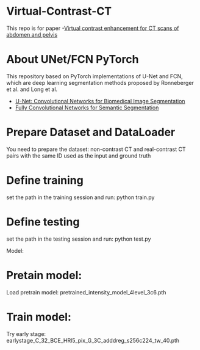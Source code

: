 # Virtual-Contrast-CT
This repo is for paper -[Virtual contrast enhancement for CT scans of abdomen and pelvis](https://www.sciencedirect.com/science/article/abs/pii/S0895611122000672)


# About UNet/FCN PyTorch

This repository based on PyTorch implementations of U-Net and FCN, which are deep learning segmentation methods proposed by Ronneberger et al. and Long et al.

- [U-Net: Convolutional Networks for Biomedical Image Segmentation](https://lmb.informatik.uni-freiburg.de/people/ronneber/u-net/)
- [Fully Convolutional Networks for Semantic Segmentation](https://people.eecs.berkeley.edu/~jonlong/long_shelhamer_fcn.pdf)


# Prepare Dataset and DataLoader


You need to prepare the dataset: non-contrast CT and real-contrast CT pairs with the same ID used as the input and ground truth


# Define training 

set the path in the training session and run:
python train.py



# Define testing
set the path in the testing session and run:
python test.py

Model: 
# Pretain model:
Load pretrain model: pretrained_intensity_model_4level_3c6.pth
# Train model:
Try early stage: earlystage_C_32_BCE_HRl5_pix_G_3C_adddreg_s256c224_tw_40.pth

